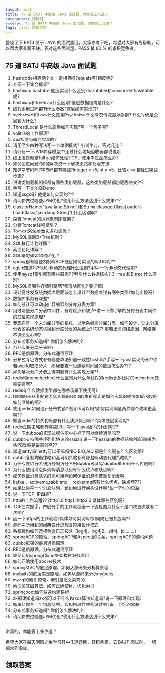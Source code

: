 ```yaml
---
layout: post
title: 75 道 BAJT 中高级 Java 面试题，你能答上几道？
categories: [面试]
excerpt: 75 道 BAJT 中高级 Java 面试题，你能答上几道？
tags: java, 求职之路
---
```

整理了下 BATJ 关于 JAVA 的面试题目，大家参考下吧，希望对大家有所帮助，可以帮大家查漏不缺。答对这些面试题，PASS 掉 80 % 的求职竞争者。

## 75 道 BATJ 中高级 Java 面试题

1.	hashcode相等两个类一定相等吗?equals呢?相反呢?
2.	介绍一下集合框架?
3.	hashmap hastable 底层实现什么区别?hashtable和concurrenthashtable呢?
4.	hashmap和treemap什么区别?低层数据结构是什么?
5.	线程池用过吗都有什么参数?底层如何实现的?
6.	sychnized和Lock什么区别?sychnize 什么情况情况是对象锁? 什么时候是全局锁为什么?
7.	ThreadLocal 是什么底层如何实现?写一个例子呗?
8.	volitile的工作原理?
9.	cas知道吗如何实现的?
10.	请用至少四种写法写一个单例模式?
小试牛刀，答对几道？
11.	请介绍一下JVM内存模型??用过什么垃圾回收器都说说呗
12.	线上发送频繁full gc如何处理? CPU 使用率过高怎么办?
13.	如何定位问题?如何解决说一下解决思路和处理方法
14.	知道字节码吗?字节码都有哪些?Integer x =5,int y =5，比较x =y 都经过哪些步骤?
15.	讲讲类加载机制呗都有哪些类加载器，这些类加载器都加载哪些文件?
16.	手写一下类加载Demo
17.	知道osgi吗? 他是如何实现的???
18.	请问你做过哪些JVM优化?使用什么方法达到什么效果???
19.	classforName("java.lang.String")和String classgetClassLoader() LoadClass("java.lang.String") 什么区别啊?
20.	探查Tomcat的运行机制即框架？
21.	分析Tomcat线程模型？
22.	Tomcat系统参数认识和调优？
23.	MySQL底层B+Tree机制？
24.	SQL执行计划详解？
25.	索引优化详解？
26.	SQL语句如如如何优化？
27.	spring都有哪些机制啊AOP底层如何实现的啊IOC呢??
28.	cgLib知道吗?他和jdk动态代理什么区别?手写一个jdk动态代理呗?
29.	使用mysq1索引都有哪些原则? ?索引什么数据结构? 3+tree 和B tree 什么区别?
30.	MySQL有哪些存储引擎啊?都有啥区别? 要详细!
31.	设计高并发系统数据库层面该怎么设计??数据库锁有哪些类型?如何实现呀?
32.	数据库事务有哪些?
33.	如何设计可以动态扩容缩容的分库分表方案?
34.	用过哪些分库分表中间件，有啥优点和缺点?讲一下你了解的分库分表中间件的底层实现原理?
35.	我现在有一个未分库分表的系统，以后系统需分库分表，如何设计，让未分库分表的系统动态切换到分库分表的系统上?TCC? 那若出现网络原因，网络连不通怎么办啊?
36.	分布式事务知道吗? 你们怎么解决的?
37.	为什么要分库分表啊?
38.	RPC通信原理，分布式通信原理                          
39.	分布式寻址方式都有哪些算法知道一致性hash吗?手写一下java实现代码??你若userId取摸分片，那我要查一段连续时间里的数据怎么办???
40.	如何解决分库分表主键问题有什么实现方案??
41.	redis和memcheched 什么区别为什么单线程的redis比多线程的memched效率要高啊?
42.	redis有什么数据类型都在哪些场景下使用啊?
43.	reids的主从复制是怎么实现的redis的集群模式是如何实现的呢redis的key是如何寻址的啊?
44.	使用redis如何设计分布式锁?使用zk可以吗?如何实现啊这两种哪个效率更高啊??
45.	知道redis的持久化吗都有什么缺点优点啊? ?具体底层实现呢?
46.	redis过期策略都有哪些LRU 写一下java版本的代码吧??
47.	说一下dubbo的实现过程注册中心挂了可以继续通信吗??
48.	dubbo支持哪些序列化协议?hessian 说一下hessian的数据结构PB知道吗为啥PB效率是最高的啊??
49.	知道netty吗'netty可以干嘛呀NIO,BIO,AIO 都是什么啊有什么区别啊?
50.	dubbo复制均衡策略和高可用策略都有哪些啊动态代理策略呢?
51.	为什么要进行系统拆分啊拆分不用dubbo可以吗'dubbo和thrift什么区别啊?
52.	为什么使用消息队列啊消息队列有什么优点和缺点啊?
53.	如何保证消息队列的高可用啊如何保证消息不被重复消费啊
54.	kafka ，activemq,rabbitmq ，rocketmq都有什么优点，缺点啊???
55.	如果让你写一个消息队列，该如何进行架构设计啊?说一下你的思路
56.	说一下TCP 'IP四层?
57.	http的工作流程?? ?http1.0 http1.1http2.0 具体哪些区别啊?
58.	TCP三次握手，四层分手的工作流程画一下流程图为什么不是四次五次或者二次啊?
59.	画一下https的工作流程?具体如何实现啊?如何防止被抓包啊??
60.	源码中所用到的经典设计思想及常用设计模式
61.	系统架构如何选择合适日志技术（log4j、log4j2、slf4j、jcl.......）                  
62.	springAOP的原理，springAOP和Aspectj的关系，springAOP的源码问题
63.	dubbo框架的底层通信原理
64.	RPC通信原理，分布式通信原理
65.	如何利用springCloud来架构微服务项目
66.	如何正确使用docker技术
67.	springMVC的底层原理、如何从源码来分析其原理
68.	mybaits的底层实现原理，如何从源码来分析mybaits
69.	mysql的索引原理，索引是怎么实现的
70.	索引的底层算法、如何正确使用、优化索引
71.	springboot如何快速构建系统
72.	zk原理知道吗zk都可以干什么Paxos算法知道吗?说一下原理和实现?
73.	如果让你写一个消息队列，该如何进行架构设计啊?说一下你的思路
74.	分布式事务知道吗? 你们怎么解决的?
75.	请问你做过哪些JVM优化?使用什么方法达到什么效果?

---

讲真的，你能答上多少道？
        
希望大家在每天闲暇之余学习其中几道题目，日积月累，去 BAJT 面试时，一切都水到渠成。

## 领取答案



